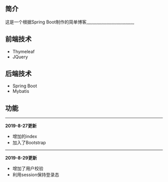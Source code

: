 ## 简介

这是一个根据Spring Boot制作的简单博客,,,,,,,,,,,,,,,,,,,,,,,,,,,,,,,,,,,,,,

## 前端技术

- Thymeleaf
- JQuery

## 后端技术

- Spring Boot
- Mybatis

## 功能
---
**2019-8-27更新**

- 增加的index
- 加入了Bootstrap

---
**2019-8-29更新**

- 增加了用户校验
- 利用session保持登录态
